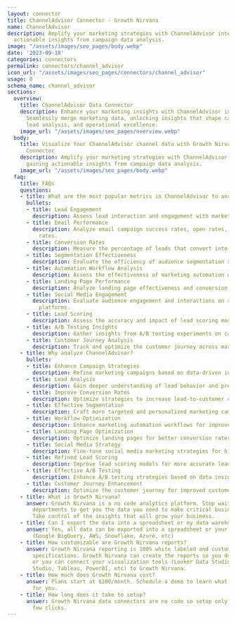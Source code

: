 ```yaml
---
layout: connector
title: ChannelAdvisor Connector - Growth Nirvana
name: ChannelAdvisor
description: Amplify your marketing strategies with ChannelAdvisor integration, gaining
  actionable insights from campaign data analysis.
image: "/assets/images/seo_pages/body.webp"
date: '2023-09-18'
categories: connectors
permalink: connectors/channel_advisor
icon_url: "/assets/images/seo_pages/connectors/channel_advisor"
usage: 0
schema_name: channel_advisor
sections:
  overview:
    title: ChannelAdvisor Data Connector
    description: Enhance your marketing insights with ChannelAdvisor integration.
      Seamlessly merge marketing data, unlocking insights that shape campaign strategies,
      lead analysis, and operational excellence.
    image_url: "/assets/images/seo_pages/overview.webp"
  body:
    title: Visualize Your ChannelAdvisor channel data with Growth Nirvana's ChannelAdvisor
      Connector
    description: Amplify your marketing strategies with ChannelAdvisor integration,
      gaining actionable insights from campaign data analysis.
    image_url: "/assets/images/seo_pages/body.webp"
  faq:
    title: FAQs
    questions:
    - title: What are the most popular metrics in ChannelAdvisor to analyze?
      bullets:
      - title: Lead Engagement
        description: Assess lead interaction and engagement with marketing materials.
      - title: Email Performance
        description: Analyze email campaign success rates, open rates, and click-through
          rates.
      - title: Conversion Rates
        description: Measure the percentage of leads that convert into customers.
      - title: Segmentation Effectiveness
        description: Evaluate the efficiency of audience segmentation strategies.
      - title: Automation Workflow Analysis
        description: Assess the effectiveness of marketing automation workflows.
      - title: Landing Page Performance
        description: Analyze landing page effectiveness and conversion rates.
      - title: Social Media Engagement
        description: Evaluate audience engagement and interactions on social media
          platforms.
      - title: Lead Scoring
        description: Assess the accuracy and impact of lead scoring models.
      - title: A/B Testing Insights
        description: Gather insights from A/B testing experiments on campaigns.
      - title: Customer Journey Analysis
        description: Track and optimize the customer journey across marketing touchpoints.
    - title: Why analyze ChannelAdvisor?
      bullets:
      - title: Enhance Campaign Strategies
        description: Refine marketing campaigns based on data-driven insights.
      - title: Lead Analysis
        description: Gain deeper understanding of lead behavior and preferences.
      - title: Improve Conversion Rates
        description: Optimize strategies to increase lead-to-customer conversion rates.
      - title: Effective Segmentation
        description: Craft more targeted and personalized marketing campaigns.
      - title: Workflow Optimization
        description: Enhance marketing automation workflows for improved results.
      - title: Landing Page Optimization
        description: Optimize landing pages for better conversion rates.
      - title: Social Media Strategy
        description: Fine-tune social media marketing strategies for higher engagement.
      - title: Refined Lead Scoring
        description: Improve lead scoring models for more accurate lead prioritization.
      - title: Effective A/B Testing
        description: Enhance A/B testing strategies based on data insights.
      - title: Customer Journey Enhancement
        description: Optimize the customer journey for improved customer experiences.
    - title: What is Growth Nirvana?
      answer: Growth Nirvana is a no code analytics platform. Stop waiting for other
        departments to get you the data you need to make critical business decisions.
        Take control of the insights that will grow your business.
    - title: Can I export the data into a spreadsheet or my data warehouse?
      answer: Yes, all data can be exported into a spreadsheet or your data warehouse
        (Google BigQuery, AWS, Snowflake, Azure, etc)
    - title: How customizable are Growth Nirvana reports?
      answer: Growth Nirvana reporting is 100% white labeled and customized to your
        specifications. Growth Nirvana can create the reports so you don’t have to
        or you can connect your visualization tools (Looker Data Studio/Google Data
        Studio, Tableau, PowerBI, etc) to Growth Nirvana.
    - title: How much does Growth Nirvana cost?
      answer: Plans start at $200/month. Schedule a demo to learn what plan is best
        for you.
    - title: How long does it take to setup?
      answer: Growth Nirvana data connectors are no code so setup only requires a
        few clicks.
---
```

